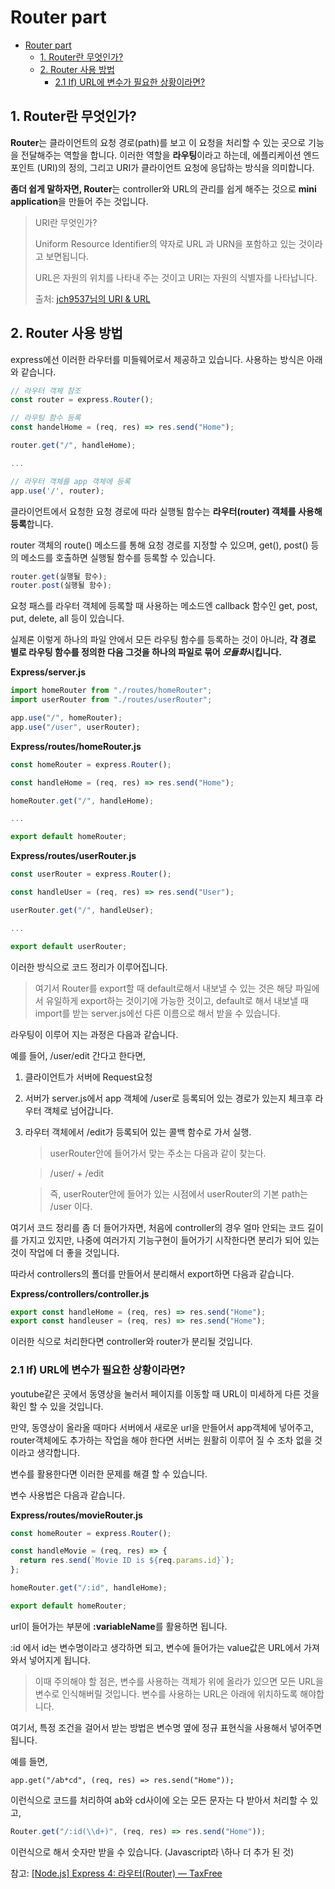 # Router part

- [Router part](#router-part)
  - [1. Router란 무엇인가?](#1-router란-무엇인가)
  - [2. Router 사용 방법](#2-router-사용-방법)
    - [2.1 If) URL에 변수가 필요한 상황이라면?](#21-if-url에-변수가-필요한-상황이라면)

## 1. Router란 무엇인가?

**Router**는 클라이언트의 요청 경로(path)를 보고 이 요청을 처리할 수 있는 곳으로 기능을 전달해주는 역할을 합니다. 이러한 역할을 **라우팅**이라고 하는데, 에플리케이션 엔드 포인트 (URI)의 정의, 그리고 URI가 클라이언트 요청에 응답하는 방식을 의미합니다.

**좀더 쉽게 말하자면, Router**는 controller와 URL의 관리를 쉽게 해주는 것으로 **mini application**을 만들어 주는 것입니다.

> URI란 무엇인가?
>
> Uniform Resource Identifier의 약자로 URL 과 URN을 포함하고 있는 것이라고 보면됩니다.
>
> URL은 자원의 위치를 나타내 주는 것이고 URI는 자원의 식별자를 나타납니다.
>
> 출처: [jch9537님의 URI & URL](https://velog.io/@jch9537/URI-URL)

## 2. Router 사용 방법

express에선 이러한 라우터를 미들웨어로서 제공하고 있습니다. 사용하는 방식은 아래와 같습니다.

```javascript
// 라우터 객체 참조
const router = express.Router();

// 라우팅 함수 등록
const handelHome = (req, res) => res.send("Home");

router.get("/", handleHome);

...

// 라우터 객체를 app 객체에 등록
app.use('/', router);
```

클라이언트에서 요청한 요청 경로에 따라 실행될 함수는 **라우터(router) 객체를 사용해 등록**합니다.

router 객체의 route() 메소드를 통해 요청 경로를 지정할 수 있으며, get(), post() 등의 메소드를 호출하면 실행될 함수를 등록할 수 있습니다.

```javascript
router.get(실행될 함수);
router.post(실행될 함수);
```

요청 패스를 라우터 객체에 등록할 때 사용하는 메소드엔 callback 함수인 get, post, put, delete, all 등이 있습니다.

실제론 이렇게 하나의 파일 안에서 모든 라우팅 함수를 등록하는 것이 아니라, **각 경로 별로 라우팅 함수를 정의한 다음 그것을 하나의 파일로 묶어 *모듈화*시킵니다.**

**Express/server.js**

```javascript
import homeRouter from "./routes/homeRouter";
import userRouter from "./routes/userRouter";

app.use("/", homeRouter);
app.use("/user", userRouter);
```

**Express/routes/homeRouter.js**

```javascript
const homeRouter = express.Router();

const handleHome = (req, res) => res.send("Home");

homeRouter.get("/", handleHome);

...

export default homeRouter;
```

**Express/routes/userRouter.js**

```javascript
const userRouter = express.Router();

const handleUser = (req, res) => res.send("User");

userRouter.get("/", handleUser);

...

export default userRouter;
```

이러한 방식으로 코드 정리가 이루어집니다.

> 여기서 Router를 export할 때 default로해서 내보낼 수 있는 것은 해당 파일에서 유일하게 export하는 것이기에 가능한 것이고, default로 해서 내보낼 때 import를 받는 server.js에선 다른 이름으로 해서 받을 수 있습니다.

라우팅이 이루어 지는 과정은 다음과 같습니다.

예를 들어, /user/edit 간다고 한다면,

1.  클라이언트가 서버에 Request요청
2.  서버가 server.js에서 app 객체에 /user로 등록되어 있는 경로가 있는지 체크후 라우터 객체로 넘어갑니다.
3.  라우터 객체에서 /edit가 등록되어 있는 콜백 함수로 가서 실행.

    > userRouter안에 들어가서 맞는 주소는 다음과 같이 찾는다.

    > /user/ + /edit

    > 즉, userRouter안에 들어가 있는 시점에서 userRouter의 기본 path는 /user 이다.

여기서 코드 정리를 좀 더 들어가자면, 처음에 controller의 경우 얼마 안되는 코드 길이를 가지고 있지만, 나중에 여러가지 기능구현이 들어가기 시작한다면 분리가 되어 있는 것이 작업에 더 좋을 것입니다.

따라서 controllers의 폴더를 만들어서 분리해서 export하면 다음과 같습니다.

**Express/controllers/controller.js**

```javascript
export const handleHome = (req, res) => res.send("Home");
export const handleuser = (req, res) => res.send("Home");
```

이러한 식으로 처리한다면 controller와 router가 분리될 것입니다.

### 2.1 If) URL에 변수가 필요한 상황이라면?

youtube같은 곳에서 동영상을 눌러서 페이지를 이동할 때 URL이 미세하게 다른 것을 확인 할 수 있을 것입니다.

만약, 동영상이 올라올 때마다 서버에서 새로운 url을 만들어서 app객체에 넣어주고, router객체에도 추가하는 작업을 해야 한다면 서버는 원활히 이루어 질 수 조차 없을 것이라고 생각합니다.

변수를 활용한다면 이러한 문제를 해결 할 수 있습니다.

변수 사용법은 다음과 같습니다.

**Express/routes/movieRouter.js**

```javascript
const homeRouter = express.Router();

const handleMovie = (req, res) => {
  return res.send(`Movie ID is ${req.params.id}`);
};

homeRouter.get("/:id", handleHome);

export default homeRouter;
```

url이 들어가는 부분에 **:variableName**를 활용하면 됩니다.

:id 에서 id는 변수명이라고 생각하면 되고, 변수에 들어가는 value값은 URL에서 가져와서 넣어지게 됩니다.

> 이때 주의해야 할 점은, 변수를 사용하는 객체가 위에 올라가 있으면 모든 URL을 변수로 인식해버릴 것입니다. 변수를 사용하는 URL은 아래에 위치하도록 해야합니다.

여기서, 특정 조건을 걸어서 받는 방법은 변수명 옆에 정규 표현식을 사용해서 넣어주면 됩니다.

예를 들면,

    app.get("/ab*cd", (req, res) => res.send("Home"));

이런식으로 코드를 처리하여 ab와 cd사이에 오는 모든 문자는 다 받아서 처리할 수 있고,

```javascript
Router.get("/:id(\\d+)", (req, res) => res.send("Home"));
```

이런식으로 해서 숫자만 받을 수 있습니다. (Javascript라 \하나 더 추가 된 것)

참고: [[Node.js] Express 4: 라우터(Router) — TaxFree](https://cotak.tistory.com/85)
